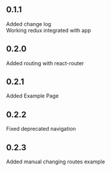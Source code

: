 ## 0.1.1
  Added change log  
  Working redux integrated with app

## 0.2.0
  Added routing with react-router

## 0.2.1
  Added Example Page

## 0.2.2
  Fixed deprecated navigation

## 0.2.3
  Added manual changing routes example
